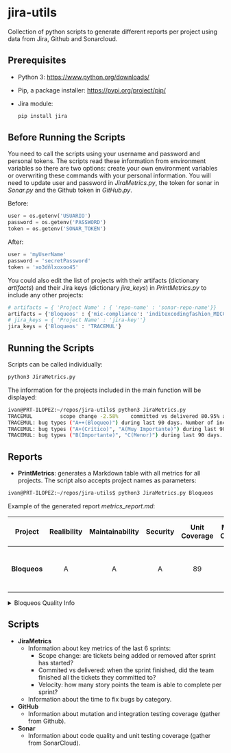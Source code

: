 # jira-utils
Collection of python scripts to generate different reports per project using data from Jira, Github and Sonarcloud. 

## Prerequisites
* Python 3: https://www.python.org/downloads/
* Pip, a package installer: https://pypi.org/project/pip/
* Jira module:

    ```bash
    pip install jira
    ```

## Before Running the Scripts
You need to call the scripts using your username and password and personal tokens. The scripts read these information from environment variables so there are two options: create your own environment variables or overwriting these commands with your personal information. You will need to update user and password in *JiraMetrics.py*, the token for sonar in *Sonar.py* and the Github token in *GitHub.py*.

Before:

```python
user = os.getenv('USUARIO')
password = os.getenv('PASSWORD')
token = os.getenv('SONAR_TOKEN')
```
After:
```python
user = 'myUserName'
password = 'secretPassword'
token = 'xo3dñlxoxoo45'
```

You could also edit the list of projects with their artifacts (dictionary *artifacts*) and their Jira keys (dictionary *jira_keys*) in *PrintMetrics.py* to include any other projects:
```python
# artifacts = { 'Project Name' : { 'repo-name' : 'sonar-repo-name'}}
artifacts = {'Bloqueos' : {'mic-compliance': 'inditexcodingfashion_MICCOMPLIA'}}
# jira_keys = { 'Project Name' : 'jira-key''}
jira_keys = {'Bloqueos' : 'TRACEMUL'}
```

## Running the Scripts
Scripts can be called individually:
```bash
python3 JiraMetrics.py
```
The information for the projects included in the main function will be displayed:
```bash
ivan@PRT-ILOPEZ:~/repos/jira-utils$ python3 JiraMetrics.py 
TRACEMUL         scope change -2.58%    committed vs delivered 80.95% and       velocity 19.67
TRACEMUL: bug types ("A++(Bloqueo)") during last 90 days. Number of incidences 0
TRACEMUL: bug types ("A+(Crítico)", "A(Muy Importante)") during last 90 days. Number of incidences 1
TRACEMUL: bug types ("B(Importante)", "C(Menor)") during last 90 days. Number of incidences 5
```

## Reports
* **PrintMetrics**: generates a Markdown table with all metrics for all projects. The script also accepts project names as parameters:
```bash
ivan@PRT-ILOPEZ:~/repos/jira-utils$ python3 JiraMetrics.py Bloqueos
```
Example of the generated report *metrics_report.md*:

Project |Realibility |Maintainability |Security |Unit Coverage |Mutation Coverage |Integration Coverage |Scope Change |Committed vs Delivered |Velocity |Bugs Fix Time |
 |:----: |:----: |:----: |:----: |:----: |:----: |:----: |:----: |:----: |:----: |:----: |
 |**Bloqueos** |A |A |A |89 |71 |2 |-2.58% |80.95% |20 |B N/A; H 0.02d; L 0.20d |

<details>
<summary>Bloqueos Quality Info</summary>

Artifact |Realibility |Maintainability |Security |Unit Coverage |Mutation Coverage |Integration Coverage |
 |:----: |:----: |:----: |:----: |:----: |:----: |:----: |
 |**mic-compliance** |A |A |A |89 |71 |2 |

</details>

## Scripts
* **JiraMetrics**
    * Information about key metrics of the last 6 sprints:
        * Scope change: are tickets being added or removed after sprint has started?
        * Commited vs delivered: when the sprint finished, did the team finished all the tickets they committed to?
        * Velocity: how many story points the team is able to complete per sprint?
    * Information about the time to fix bugs by category.
* **GitHub**
    * Information about mutation and integration testing coverage (gather from Github).
* **Sonar**
    * Information about code quality and unit testing coverage (gather from SonarCloud). 
 
      
